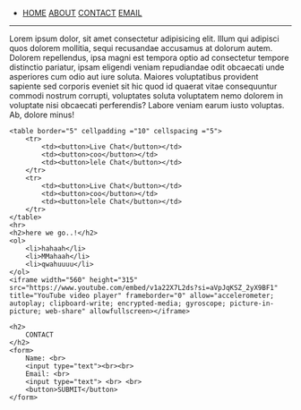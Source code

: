 <!DOCTYPE html>
<html lang="en">
<head>
    <meta charset="UTF-8">
    <meta name="viewport" content="width=device-width, initial-scale=1.0">
    <title>Saugat</title>
</head>
<body>
    <ul>
        <li>
            <a href="#">HOME</a>
            <a href="#">ABOUT</a>
            <a href="#">CONTACT</a>
            <a href="#">EMAIL</a>
        </li>
    </ul>
    <hr>
    <p>Lorem ipsum dolor, sit amet consectetur adipisicing elit. Illum qui adipisci quos dolorem mollitia, sequi recusandae accusamus at dolorum autem. Dolorem repellendus, ipsa magni est tempora optio ad consectetur tempore distinctio pariatur, ipsam eligendi veniam repudiandae odit obcaecati unde asperiores cum odio aut iure soluta. Maiores voluptatibus provident sapiente sed corporis eveniet sit hic quod id quaerat vitae consequuntur commodi nostrum corrupti, voluptates soluta voluptatem nemo dolorem in voluptate nisi obcaecati perferendis? Labore veniam earum iusto voluptas. Ab, dolore minus!</p>

    <table border="5" cellpadding ="10" cellspacing ="5">
        <tr>
            <td><button>Live Chat</button></td>
            <td><button>coo</button></td>
            <td><button>lele Chat</button></td>
        </tr>
        <tr>
            <td><button>Live Chat</button></td>
            <td><button>coo</button></td>
            <td><button>lele Chat</button></td>
        </tr>
    </table>
    <hr>
    <h2>here we go..!</h2>
    <ol>
        <li>hahaah</li>
        <li>MMahaah</li>
        <li>qwahuuuu</li>
    </ol>
    <iframe width="560" height="315" src="https://www.youtube.com/embed/v1a22X7L2ds?si=aVpJqKSZ_2yX9BF1" title="YouTube video player" frameborder="0" allow="accelerometer; autoplay; clipboard-write; encrypted-media; gyroscope; picture-in-picture; web-share" allowfullscreen></iframe>
    
    <h2>
        CONTACT
    </h2>
    <form>
        Name: <br>
        <input type="text"><br><br>
        Email: <br>
        <input type="text"> <br> <br>
        <button>SUBMIT</button>
    </form>
</body>
</html>
